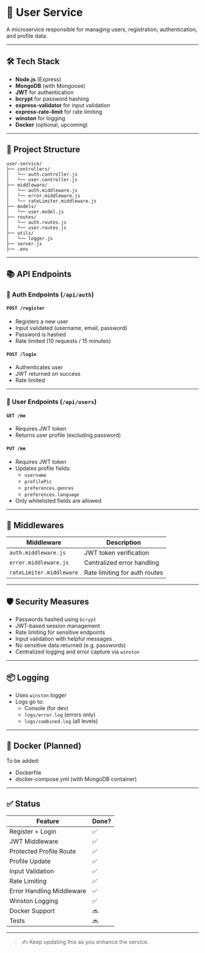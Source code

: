 # 🧩 User Service

A microservice responsible for managing users, registration, authentication, and profile data.

---

## 🛠 Tech Stack

- **Node.js** (Express)
- **MongoDB** (with Mongoose)
- **JWT** for authentication
- **bcrypt** for password hashing
- **express-validator** for input validation
- **express-rate-limit** for rate limiting
- **winston** for logging
- **Docker** (optional, upcoming)

---

## 📁 Project Structure

```
user-service/
├── controllers/
│   └── auth.controller.js
│   └── user.controller.js
├── middleware/
│   └── auth.middleware.js
│   └── error.middleware.js
│   └── rateLimiter.middleware.js
├── models/
│   └── user.model.js
├── routes/
│   └── auth.routes.js
│   └── user.routes.js
├── utils/
│   └── logger.js
├── server.js
├── .env
```

---

## 📚 API Endpoints

### 🔐 Auth Endpoints (`/api/auth`)

#### `POST /register`
- Registers a new user
- Input validated (username, email, password)
- Password is hashed
- Rate limited (10 requests / 15 minutes)

#### `POST /login`
- Authenticates user
- JWT returned on success
- Rate limited

---

### 👤 User Endpoints (`/api/users`)

#### `GET /me`
- Requires JWT token
- Returns user profile (excluding password)

#### `PUT /me`
- Requires JWT token
- Updates profile fields:
  - `username`
  - `profilePic`
  - `preferences.genres`
  - `preferences.language`
- Only whitelisted fields are allowed

---

## 🧰 Middlewares

| Middleware               | Description                          |
|--------------------------|--------------------------------------|
| `auth.middleware.js`     | JWT token verification               |
| `error.middleware.js`    | Centralized error handling           |
| `rateLimiter.middleware` | Rate limiting for auth routes        |

---

## 🛡 Security Measures

- Passwords hashed using `bcrypt`
- JWT-based session management
- Rate limiting for sensitive endpoints
- Input validation with helpful messages
- No sensitive data returned (e.g. passwords)
- Centralized logging and error capture via `winston`

---

## 📦 Logging

- Uses `winston` logger
- Logs go to:
  - Console (for dev)
  - `logs/error.log` (errors only)
  - `logs/combined.log` (all levels)

---

## 🐳 Docker (Planned)

To be added:
- Dockerfile
- docker-compose.yml (with MongoDB container)

---

## ✅ Status

| Feature                      | Done? |
|------------------------------|-------|
| Register + Login             | ✅    |
| JWT Middleware               | ✅    |
| Protected Profile Route      | ✅    |
| Profile Update               | ✅    |
| Input Validation             | ✅    |
| Rate Limiting                | ✅    |
| Error Handling Middleware    | ✅    |
| Winston Logging              | ✅    |
| Docker Support               | 🔜    |
| Tests                        | 🔜    |

---

> ✍️ Keep updating this as you enhance the service.